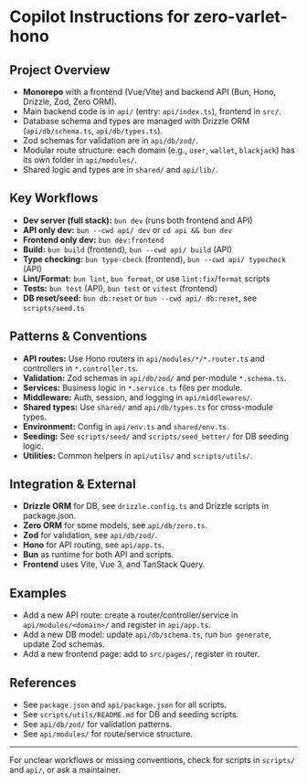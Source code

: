 # Copilot Instructions for zero-varlet-hono

## Project Overview
- **Monorepo** with a frontend (Vue/Vite) and backend API (Bun, Hono, Drizzle, Zod, Zero ORM).
- Main backend code is in `api/` (entry: `api/index.ts`), frontend in `src/`.
- Database schema and types are managed with Drizzle ORM (`api/db/schema.ts`, `api/db/types.ts`).
- Zod schemas for validation are in `api/db/zod/`.
- Modular route structure: each domain (e.g., `user`, `wallet`, `blackjack`) has its own folder in `api/modules/`.
- Shared logic and types are in `shared/` and `api/lib/`.

## Key Workflows
- **Dev server (full stack):** `bun dev` (runs both frontend and API)
- **API only dev:** `bun --cwd api/ dev` or `cd api && bun dev`
- **Frontend only dev:** `bun dev:frontend`
- **Build:** `bun build` (frontend), `bun --cwd api/ build` (API)
- **Type checking:** `bun type-check` (frontend), `bun --cwd api/ typecheck` (API)
- **Lint/Format:** `bun lint`, `bun format`, or use `lint:fix`/`format` scripts
- **Tests:** `bun test` (API), `bun test` or `vitest` (frontend)
- **DB reset/seed:** `bun db:reset` or `bun --cwd api/ db:reset`, see `scripts/seed.ts`

## Patterns & Conventions
- **API routes:** Use Hono routers in `api/modules/*/*.router.ts` and controllers in `*.controller.ts`.
- **Validation:** Zod schemas in `api/db/zod/` and per-module `*.schema.ts`.
- **Services:** Business logic in `*.service.ts` files per module.
- **Middleware:** Auth, session, and logging in `api/middlewares/`.
- **Shared types:** Use `shared/` and `api/db/types.ts` for cross-module types.
- **Environment:** Config in `api/env.ts` and `shared/env.ts`.
- **Seeding:** See `scripts/seed/` and `scripts/seed_better/` for DB seeding logic.
- **Utilities:** Common helpers in `api/utils/` and `scripts/utils/`.

## Integration & External
- **Drizzle ORM** for DB, see `drizzle.config.ts` and Drizzle scripts in package.json.
- **Zero ORM** for some models, see `api/db/zero.ts`.
- **Zod** for validation, see `api/db/zod/`.
- **Hono** for API routing, see `api/app.ts`.
- **Bun** as runtime for both API and scripts.
- **Frontend** uses Vite, Vue 3, and TanStack Query.

## Examples
- Add a new API route: create a router/controller/service in `api/modules/<domain>/` and register in `api/app.ts`.
- Add a new DB model: update `api/db/schema.ts`, run `bun generate`, update Zod schemas.
- Add a new frontend page: add to `src/pages/`, register in router.

## References
- See `package.json` and `api/package.json` for all scripts.
- See `scripts/utils/README.md` for DB and seeding scripts.
- See `api/db/zod/` for validation patterns.
- See `api/modules/` for route/service structure.

---

For unclear workflows or missing conventions, check for scripts in `scripts/` and `api/`, or ask a maintainer.
